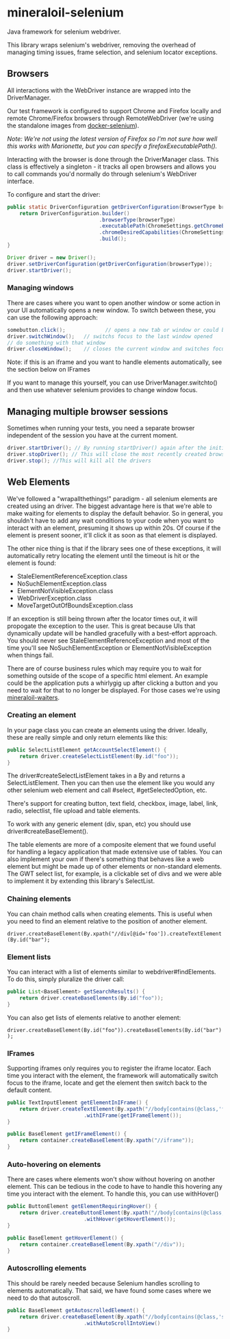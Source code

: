 # mineraloil-selenium

Java framework for selenium webdriver.

This library wraps selenium's webdriver, removing the overhead of managing timing issues, frame selection, and selenium locator exceptions. 

## Browsers

All interactions with the WebDriver instance are wrapped into the DriverManager. 

Our test framework is configured to support Chrome and Firefox locally and remote Chrome/Firefox browsers through RemoteWebDriver (we're using the standalone images from [docker-selenium](https://github.com/SeleniumHQ/docker-selenium)).

_Note: We're not using the latest version of Firefox so I'm not sure how well this works with Marionette, but you can specify a firefoxExecutablePath()._

Interacting with the browser is done through the DriverManager class. This class is effectively a singleton - it tracks all open browsers and allows you to call commands you'd normally do through selenium's WebDriver interface. 

To configure and start the driver:

```java
public static DriverConfiguration getDriverConfiguration(BrowserType browserType) {
    return DriverConfiguration.builder()
                              .browserType(browserType)
                              .executablePath(ChromeSettings.getChromeBinary().getPath())
                              .chromeDesiredCapabilities(ChromeSettings.getDesiredCapabilities(downloadDirectory))
                              .build();
}

Driver driver = new Driver();
driver.setDriverConfiguration(getDriverConfiguration(browserType));
driver.startDriver();
```


### Managing windows

There are cases where you want to open another window or some action in your UI automatically opens a new window. To switch between these, you can use the following approach:

```java
somebutton.click();             // opens a new tab or window or could be code to start a second browser session
driver.switchWindow();   // switchs focus to the last window opened
// do something with that window
driver.closeWindow();    // closes the current window and switches focus to the last opened window
```

Note: if this is an iframe and you want to handle elements automatically, see the section below on IFrames

If you want to manage this yourself, you can use DriverManager.switchto() and then use whatever selenium provides to change window focus.

## Managing multiple browser sessions

Sometimes when running your tests, you need a separate browser independent of the session you have at the current moment.

```java
driver.startDriver(); // By running startDriver() again after the initial startup, the focus will now be on the newly started browser
driver.stopDriver(); // This will close the most recently created browser
driver.stop(); //This will kill all the drivers
```

## Web Elements

We've followed a "wrapallthethings!" paradigm - all selenium elements are created using an driver. The biggest advantage here is that we're able to make waiting for elements to display the default behavior. So in general, you shouldn't have to add any wait conditions to your code when you want to interact with an element, presuming it shows up within 20s. Of course if the element is present sooner, it'll click it as soon as that element is displayed. 

The other nice thing is that if the library sees one of these exceptions, it will automatically retry locating the element until the timeout is hit or the element is found:

* StaleElementReferenceException.class
* NoSuchElementException.class
* ElementNotVisibleException.class
* WebDriverException.class
* MoveTargetOutOfBoundsException.class

If an exception is still being thrown after the locator times out, it will propogate the exception to the user. This is great because UIs that dynamically update will be handled gracefully with a best-effort approach. You should never see StaleElementReferenceException and most of the time you'll see NoSuchElementException or ElementNotVisibleException when things fail.

There are of course business rules which may require you to wait for something outside of the scope of a specific html element. An example could be the application puts a whirlygig up after clicking a button and you need to wait for that to no longer be displayed. For those cases we're using [mineraloil-waiters](https://github.com/lithiumtech/mineraloil-waiters).

### Creating an element

In your page class you can create an elements using the driver. Ideally, these are really simple and only return elements like this:

```java
public SelectListElement getAccountSelectElement() {
    return driver.createSelectListElement(By.id("foo"));
}
```

The driver#createSelectListElement takes in a By and returns a SelectListElement. Then you can then use the element like you would any other selenium web element and call #select, #getSelectedOption, etc. 

There's support for creating button, text field, checkbox, image, label, link, radio, selectlist, file upload and table elements. 

To work with any generic element (div, span, etc) you should use driver#createBaseElement(). 

The table elements are more of a composite element that we found useful for handling a legacy application that made extensive use of tables. You can also implement your own if there's something that behaves like a web element but might be made up of other elements or non-standard elements. The GWT select list, for example, is a clickable set of divs and we were able to implement it by extending this library's SelectList. 

### Chaining elements

You can chain method calls when creating elements. This is useful when you need to find an element relative to the position of another element. 

`driver.createBaseElement(By.xpath("//div[@id='foo']).createTextElement(By.id("bar");`

### Element lists

You can interact with a list of elements similar to webdriver#findElements. To do this, simply pluralize the driver call: 

```java
public List<BaseElement> getSearchResults() {
    return driver.createBaseElements(By.id("foo"));
}
```

You can also get lists of elements relative to another element: 

`driver.createBaseElement(By.id("foo")).createBaseElements(By.id("bar"));`

### IFrames

Supporting iframes only requires you to register the iframe locator. Each time you interact with the element, the framework will automatically switch focus to the iframe, locate and get the element then switch back to the default content. 

```java
public TextInputElement getElementInIFrame() {
    return driver.createTextElement(By.xpath("//body[contains(@class,'frameClass')]"))
                         .withIFrame(getIFrameElement());
}

public BaseElement getIFrameElement() {
    return container.createBaseElement(By.xpath("//iframe"));
}
```

### Auto-hovering on elements

There are cases where elements won't show without hovering on another element. This can be tedious in the code to have to handle this hovering any time you interact with the element. To handle this, you can use withHover() 

```java
public ButtonElement getElementRequiringHover() {
    return driver.createButtonElement(By.xpath("//body[contains(@class,'hovermenu')]"))
                         .withHover(getHoverElement());
}

public BaseElement getHoverElement() {
    return container.createBaseElement(By.xpath("//div"));
}
```

### Autoscrolling elements

This should be rarely needed because Selenium handles scrolling to elements automatically. That said, we have found some cases where we need to do that autoscroll. 

```java
public BaseElement getAutoscrolledElement() {
    return driver.createBaseElement(By.xpath("//body[contains(@class,'someelement')]"))
                         .withAutoScrollIntoView()
}
```
